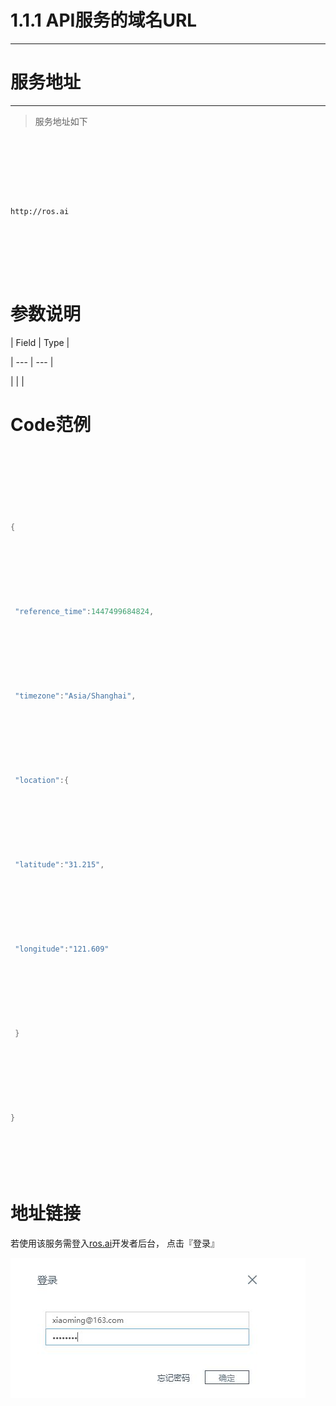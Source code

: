 # 1.1.1 API服务的域名URL



---



# 服务地址



---



> 服务地址如下



```







http://ros.ai







```



# 参数说明



| Field | Type |

| --- | --- |

| | |







# Code范例



```go







{







 "reference_time":1447499684824,







 "timezone":"Asia/Shanghai",







 "location":{







 "latitude":"31.215",







 "longitude":"121.609"







 }







}







```



# 地址链接



若使用该服务需登入[ros.ai](http://ros.ai)开发者后台， 点击『登录』



![](/assets/QQ图片20161127160800.png)




